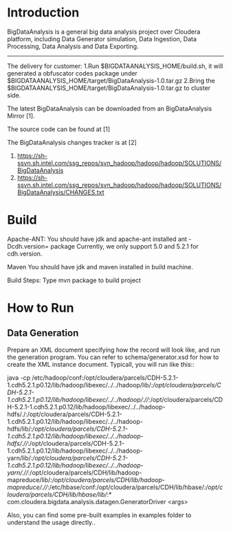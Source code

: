 # Introduction
BigDataAnalysis is a general big data analysis project over Cloudera platform, including Data Generator simulation, Data Ingestion, Data Processing, Data Analysis and Data Exporting.

------------------------
The delivery for customer:
1.Run $BIGDATAANALYSIS_HOME/build.sh, it will generated a obfuscator codes package under $BIGDATAANALYSIS_HOME/target/BigDataAnalysis-1.0.tar.gz
2.Bring the $BIGDATAANALYSIS_HOME/target/BigDataAnalysis-1.0.tar.gz to cluster side.



The latest BigDataAnalysis can be downloaded from an BigDataAnalysis Mirror [1].

The source code can be found at [1]

The BigDataAnalysis changes tracker is at [2]

1. https://sh-ssvn.sh.intel.com/ssg_repos/svn_hadoop/hadoop/hadoop/SOLUTIONS/BigDataAnalysis
2. https://sh-ssvn.sh.intel.com/ssg_repos/svn_hadoop/hadoop/hadoop/SOLUTIONS/BigDataAnalysis/CHANGES.txt

# Build

Apache-ANT:
  You should have jdk and apache-ant installed
  ant -Dcdh.version=<version> package
  Currently, we only support 5.0 and 5.2.1 for cdh.version.

Maven
  You should have jdk and maven installed in build machine.
  
  Build Steps: 
  Type mvn package to build project

# How to Run

## Data Generation
Prepare an XML document specifying how the record will look like, and run the generation program. You can refer to schema/generator.xsd for how to create the XML instance document. Typicall, you will run like this::

java -cp /etc/hadoop/conf:/opt/cloudera/parcels/CDH-5.2.1-1.cdh5.2.1.p0.12/lib/hadoop/libexec/../../hadoop/lib/*:/opt/cloudera/parcels/CDH-5.2.1-1.cdh5.2.1.p0.12/lib/hadoop/libexec/../../hadoop/.//*:/opt/cloudera/parcels/CDH-5.2.1-1.cdh5.2.1.p0.12/lib/hadoop/libexec/../../hadoop-hdfs/./:/opt/cloudera/parcels/CDH-5.2.1-1.cdh5.2.1.p0.12/lib/hadoop/libexec/../../hadoop-hdfs/lib/*:/opt/cloudera/parcels/CDH-5.2.1-1.cdh5.2.1.p0.12/lib/hadoop/libexec/../../hadoop-hdfs/.//*:/opt/cloudera/parcels/CDH-5.2.1-1.cdh5.2.1.p0.12/lib/hadoop/libexec/../../hadoop-yarn/lib/*:/opt/cloudera/parcels/CDH-5.2.1-1.cdh5.2.1.p0.12/lib/hadoop/libexec/../../hadoop-yarn/.//*:/opt/cloudera/parcels/CDH/lib/hadoop-mapreduce/lib/*:/opt/cloudera/parcels/CDH/lib/hadoop-mapreduce/.//*:/etc/hbase/conf:/opt/cloudera/parcels/CDH/lib/hbase/*:/opt/cloudera/parcels/CDH/lib/hbase/lib/*:* com.cloudera.bigdata.analysis.datagen.GeneratorDriver &lt;args&gt;

Also, you can find some pre-built examples in examples folder to understand the usage directly..
